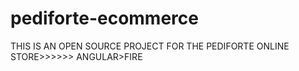 # pediforte-ecommerce
THIS IS AN OPEN SOURCE PROJECT FOR THE PEDIFORTE ONLINE STORE>>>>>> ANGULAR>FIRE
